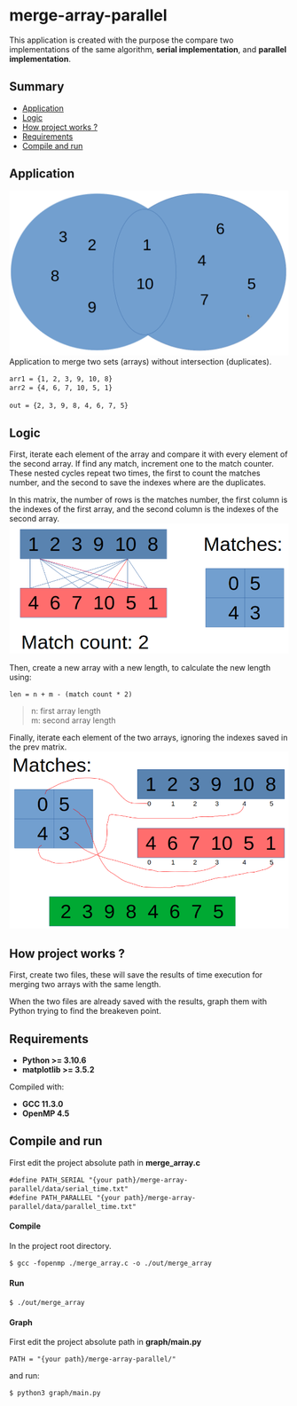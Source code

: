 # merge-array-parallel
This application is created with the purpose the compare two implementations of the same algorithm, **serial implementation**, and **parallel implementation**.

## Summary
- [Application](#application)
- [Logic](#logic)
- [How project works ?](#howprojectworks)
- [Requirements](#requirements)
- [Compile and run](#compile-and-run)

## Application <a name="application"></a>
![application](./img/set.png)
Application to merge two sets (arrays) without intersection (duplicates).
```
arr1 = {1, 2, 3, 9, 10, 8}
arr2 = {4, 6, 7, 10, 5, 1}

out = {2, 3, 9, 8, 4, 6, 7, 5}
```

## Logic <a name="logic"></a>
First, iterate each element of the array and compare it with every element of the second array. If find any match, increment one to the match counter. These nested cycles repeat two times, the first to count the matches number, and the second to save the indexes where are the duplicates.

In this matrix, the number of rows is the matches number, the first column is the indexes of the first array, and the second column is the indexes of the second array.
![logic1](./img/logic1.png)

Then, create a new array with a new length, to calculate the new length using:
```
len = n + m - (match count * 2)
```
> n: first array length\
> m: second array length

Finally, iterate each element of the two arrays, ignoring the indexes saved in the prev matrix.
![logic2](./img/logic2.png)

## How project works ? <a name="howprojectworks"></a>
First, create two files, these will save the results of time execution for merging two arrays with the same length.

When the two files are already saved with the results, graph them with Python trying to find the breakeven point.

## Requirements <a name="requirements"></a>
- **Python >= 3.10.6**
- **matplotlib >= 3.5.2**

Compiled with:
- **GCC 11.3.0**
- **OpenMP 4.5**

## Compile and run <a name="compile-and-run"></a>
First edit the project absolute path in **merge_array.c**
```
#define PATH_SERIAL "{your path}/merge-array-parallel/data/serial_time.txt"
#define PATH_PARALLEL "{your path}/merge-array-parallel/data/parallel_time.txt"
```
#### Compile
In the project root directory.
```
$ gcc -fopenmp ./merge_array.c -o ./out/merge_array
```
#### Run
```
$ ./out/merge_array
```
#### Graph
First edit the project absolute path in **graph/main.py**
```
PATH = "{your path}/merge-array-parallel/"
```
and run:
```
$ python3 graph/main.py
```